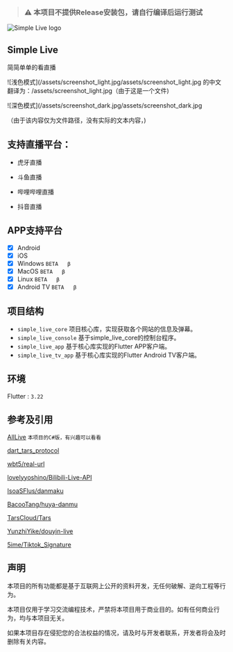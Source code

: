> ### ⚠ 本项目不提供Release安装包，请自行编译后运行测试 


<p align   对齐   对齐="center"   “中心”   “中心”>
    <img width   宽度="128" src="/assets/logo.png"   “/资产/ logo.png” alt="Simple Live logo">
</p>
<h2 align   对齐   对齐="center"   “中心”   “中心”>Simple Live</h2>

<p align   对齐   对齐="center"   “中心”   “中心”>
简简单单的看直播
</p>

![浅色模式](/assets/screenshot_light.jpg/assets/screenshot_light.jpg 的中文翻译为：/assets/screenshot_light.jpg（由于这是一个文件)

![深色模式](/assets/screenshot_dark.jpg/assets/screenshot_dark.jpg

（由于该内容仅为文件路径，没有实际的文本内容，)

## 支持直播平台：

- 虎牙直播

- 斗鱼直播

- 哔哩哔哩直播

- 抖音直播

## APP支持平台

- [x] Android
- [x] iOS
- [x] Windows `BETA   β`
- [x] MacOS `BETA   β`
- [x] Linux `BETA   β`
- [x] Android TV `BETA   β`

## 项目结构

- `simple_live_core` 项目核心库，实现获取各个网站的信息及弹幕。
- `simple_live_console` 基于simple_live_core的控制台程序。
- `simple_live_app` 基于核心库实现的Flutter APP客户端。
- `simple_live_tv_app` 基于核心库实现的Flutter Android TV客户端。

## 环境

Flutter : `3.22`

## 参考及引用

[AllLive](https://github.com/xiaoyaocz/AllLive) `本项目的C#版，有兴趣可以看看`

[dart_tars_protocol](https://github.com/xiaoyaocz/dart_tars_protocol.git)

[wbt5/real-url](https://github.com/wbt5/real-url)

[lovelyyoshino/Bilibili-Live-API](https://github.com/lovelyyoshino/Bilibili-Live-API/blob/master/API.WebSocket.md)

[IsoaSFlus/danmaku](https://github.com/IsoaSFlus/danmaku)

[BacooTang/huya-danmu](https://github.com/BacooTang/huya-danmu)

[TarsCloud/Tars](https://github.com/TarsCloud/Tars)

[YunzhiYike/douyin-live](https://github.com/YunzhiYike/douyin-live)

[5ime/Tiktok_Signature](https://github.com/5ime/Tiktok_Signature)

## 声明

本项目的所有功能都是基于互联网上公开的资料开发，无任何破解、逆向工程等行为。

本项目仅用于学习交流编程技术，严禁将本项目用于商业目的。如有任何商业行为，均与本项目无关。

如果本项目存在侵犯您的合法权益的情况，请及时与开发者联系，开发者将会及时删除有关内容。
